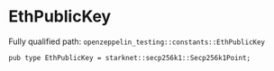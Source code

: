 # EthPublicKey

Fully qualified path: `openzeppelin_testing::constants::EthPublicKey`

<pre><code class="language-rust">pub type EthPublicKey = starknet::secp256k1::Secp256k1Point;</code></pre>

